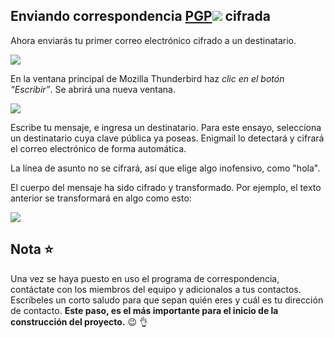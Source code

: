 
## Enviando correspondencia [PGP![](https://ssd.eff.org/sites/all/themes/ssd/img/info.png)](/es/glossary/pgp "PGP or Pretty Good Privacy was one of the first popular implementations of public key cryptography. Phil Zimmermann, its creator, wrote the program in 1991 to help activists and others protect their communications. He was formally investigated by the US government when the program spread outside the United States. At the time, exporting tools that included strong public key encryption was a violation of US law. PGP continues to exist as a commercial software product. A free implementation of the same underlying standard that PGP uses called GnuPG (or GPG) is also available. Because both use the same interchangeable approach, people will refer to using a “PGP key” or sending a “PGP message”, even if they are using GnuPG. ") cifrada

Ahora enviarás tu primer correo electrónico cifrado a un destinatario.

![](https://ssd.eff.org/files/2016/08/12/062.png)

En la ventana principal de Mozilla Thunderbird haz _clic en el botón “Escribir”_. Se abrirá una nueva ventana.

![](https://ssd.eff.org/files/2016/08/12/070.png)

Escribe tu mensaje, e ingresa un destinatario. Para este ensayo, selecciona un destinatario cuya clave pública ya poseas. Enigmail lo detectará y cifrará el correo electrónico de forma automática.

La línea de asunto no se cifrará, así que elige algo inofensivo, como "hola".

El cuerpo del mensaje ha sido cifrado y transformado. Por ejemplo, el texto anterior se transformará en algo como esto:

![](https://ssd.eff.org/files/2014/10/13/290pgpmessage.png)

## Nota :star:

Una vez se haya puesto en uso el programa de correspondencia, contáctate con los miembros del equipo y adicionalos a tus contactos. Escríbeles un corto saludo para que sepan quién eres y cuál es tu dirección de contacto. **Este paso, es el más importante para el inicio de la construcción del proyecto.** :wink: :ok_hand:
